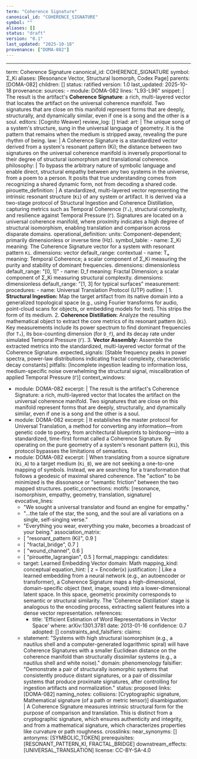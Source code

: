 ```yaml
---
term: "Coherence Signature"
canonical_id: "COHERENCE_SIGNATURE"
symbol: ""
aliases: []
status: "draft"
version: "0.1"
last_updated: "2025-10-18"
provenance: ["DOMA-082"]
---
```


---
term: Coherence Signature
canonical_id: COHERENCE_SIGNATURE
symbol: Σ_Ki
aliases: [Resonance Vector, Structural Isomorph, Codex Page]
parents: [DOMA-082]
children: []
status: ratified
version: 1.0
last_updated: 2025-10-18
provenance:
  sources:
    - module: DOMA-082
      lines: "L93-L96"
      snippet: |
        The result is the artifact's **Coherence Signature**: a rich, multi-layered vector that locates the artifact on the universal coherence manifold. Two signatures that are close on this manifold represent forms that are deeply, structurally, and dynamically similar, even if one is a song and the other is a soul.
  editors: [Cognito Weaver]
  review_log: []
triad:
  art: |
    The unique song of a system's structure, sung in the universal language of geometry. It is the pattern that remains when the medium is stripped away, revealing the pure rhythm of being.
  law: |
    A Coherence Signature is a standardized vector derived from a system's resonant pattern (Ki); the distance between two signatures on the universal coherence manifold is inversely proportional to their degree of structural isomorphism and translational coherence.
  philosophy: |
    To bypass the arbitrary nature of symbolic language and enable direct, structural empathy between any two systems in the universe, from a poem to a person. It posits that true understanding comes from recognizing a shared dynamic form, not from decoding a shared code.
pirouette_definition: |
  A standardized, multi-layered vector representing the intrinsic resonant structure (`Ki`) of any system or artifact. It is derived via a two-stage protocol of Structural Ingestion and Coherence Distillation, capturing metrics such as Temporal Coherence (`Tₐ`), structural complexity, and resilience against Temporal Pressure (`Γ`). Signatures are located on a universal coherence manifold, where proximity indicates a high degree of structural isomorphism, enabling translation and comparison across disparate domains.
operational_definition:
  units: Component-dependent; primarily dimensionless or inverse time (Hz).
  symbol_table:
    - name: Σ_Ki
      meaning: The Coherence Signature vector for a system with resonant pattern `Ki`.
      dimensions: vector
      default_range: contextual
    - name: Tₐ
      meaning: Temporal Coherence; a scalar component of Σ_Ki measuring the purity and stability of dominant frequencies.
      dimensions: dimensionless
      default_range: "[0, 1]"
    - name: D_f
      meaning: Fractal Dimension; a scalar component of Σ_Ki measuring structural complexity.
      dimensions: dimensionless
      default_range: "[1, 3] for typical surfaces"
  measurement:
    procedures:
      - name: Universal Translation Protocol (UTP)
        outline: |
          1.  **Structural Ingestion:** Map the target artifact from its native domain into a generalized topological space (e.g., using Fourier transforms for audio, point-cloud scans for objects, or embedding models for text). This strips the form of its medium.
          2.  **Coherence Distillation:** Analyze the resulting mathematical object to extract the core metrics of its resonant pattern (`Ki`). Key measurements include its power spectrum to find dominant frequencies (for `Tₐ`), its box-counting dimension (for `D_f`), and its decay rate under simulated Temporal Pressure (`Γ`).
          3.  **Vector Assembly:** Assemble the extracted metrics into the standardized, multi-layered vector format of the Coherence Signature.
        expected_signals: [Stable frequency peaks in power spectra, power-law distributions indicating fractal complexity, characteristic decay constants]
        pitfalls: [Incomplete ingestion leading to information loss, medium-specific noise overwhelming the structural signal, miscalibration of applied Temporal Pressure (`Γ`)]
context_windows:
  - module: DOMA-082
    excerpt: |
      The result is the artifact's Coherence Signature: a rich, multi-layered vector that locates the artifact on the universal coherence manifold. Two signatures that are close on this manifold represent forms that are deeply, structurally, and dynamically similar, even if one is a song and the other is a soul.
  - module: DOMA-082
    excerpt: |
      It establishes the master protocol for Universal Translation, a method for converting any information—from genetic code to poetry, from architectural blueprints to birdsong—into a standardized, time-first format called a Coherence Signature. By operating on the pure geometry of a system's resonant pattern (`Ki`), this protocol bypasses the limitations of semantics.
  - module: DOMA-082
    excerpt: |
      When translating from a source signature (`Ki_A`) to a target medium (`Ki_B`), we are not seeking a one-to-one mapping of symbols. Instead, we are searching for a transformation that follows a geodesic of maximal shared coherence. The "action" to be minimized is the dissonance or "semantic friction" between the two mapped structures.
poetic_connections:
  motifs: [resonance, isomorphism, empathy, geometry, translation, signature]
  evocative_lines:
    - "We sought a universal translator and found an engine for empathy."
    - "...the tale of the star, the song, and the soul are all variations on a single, self-singing verse."
    - "Everything you wear, everything you make, becomes a broadcast of your being."
  association_matrix:
    - [ "resonant_pattern (Ki)", 0.9 ]
    - [ "fractal_bridge", 0.7 ]
    - [ "wound_channel", 0.6 ]
    - [ "pirouette_lagrangian", 0.5 ]
formal_mappings:
  candidates:
    - target: Learned Embedding Vector
      domain: Math
      mapping_kind: conceptual
      equation_hint: |
        z = Encoder(x)
      justification: |
        Like a learned embedding from a neural network (e.g., an autoencoder or transformer), a Coherence Signature maps a high-dimensional, domain-specific object (text, image, sound) into a lower-dimensional latent space. In this space, geometric proximity corresponds to semantic or structural similarity. The 'Coherence Distillation' stage is analogous to the encoding process, extracting salient features into a dense vector representation.
      references:
        - title: 'Efficient Estimation of Word Representations in Vector Space'
          where: arXiv:1301.3781
          date: 2013-01-16
      confidence: 0.7
  adopted:
    []
constraints_and_falsifiers:
  claims:
    - statement: "Systems with high structural isomorphism (e.g., a nautilus shell and a computer-generated logarithmic spiral) will have Coherence Signatures with a smaller Euclidean distance on the coherence manifold than structurally dissimilar systems (e.g., a nautilus shell and white noise)."
      domain: phenomenology
      falsifier: "Demonstrate a pair of structurally isomorphic systems that consistently produce distant signatures, or a pair of dissimilar systems that produce proximate signatures, after controlling for ingestion artifacts and normalization."
      status: proposed
      links: [DOMA-082]
naming_notes:
  collisions: [Cryptographic signature, Mathematical signature (of a path or metric tensor)]
  disambiguation: |
    A Coherence Signature measures intrinsic structural form for the purpose of comparison and translation. This is distinct from a cryptographic signature, which ensures authenticity and integrity, and from a mathematical signature, which characterizes properties like curvature or path roughness.
crosslinks:
  near_synonyms: []
  antonyms: [SYMBOLIC_TOKEN]
  prerequisites: [RESONANT_PATTERN_KI, FRACTAL_BRIDGE]
  downstream_effects: [UNIVERSAL_TRANSLATION]
license: CC-BY-SA-4.0